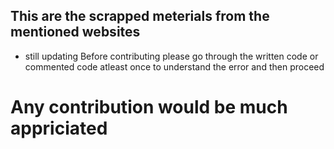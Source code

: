 ## This are the scrapped meterials from the mentioned websites
- still updating
Before contributing please go through the written code or commented code atleast once to understand the error and then proceed
# Any contribution would be much appriciated
